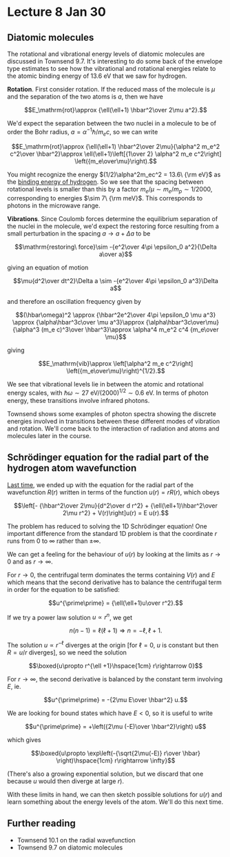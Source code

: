 # Lecture 8 Jan 30

## Diatomic molecules

The rotational and vibrational energy levels of diatomic molecules are discussed in Townsend 9.7. It's interesting to do some back of the envelope type estimates to see how the vibrational and rotational energies relate to the atomic binding energy of 13.6 eV that we saw for hydrogen.

**Rotation**. First consider rotation. If the reduced mass of the molecule is $\mu$ and the separation of the two atoms is $a$, then we have

$$E_\mathrm{rot}\approx {\ell(\ell+1) \hbar^2\over 2\mu a^2}.$$

We'd expect the separation between the two nuclei in a molecule to be of order the Bohr radius, $a = \alpha^{-1} \hbar/m_ec$, so we can write

$$E_\mathrm{rot}\approx {\ell(\ell+1) \hbar^2\over 2\mu}{\alpha^2 m_e^2 c^2\over \hbar^2}\approx \ell(\ell+1)\left[{1\over 2} \alpha^2 m_e c^2\right] \left({m_e\over\mu}\right).$$

You might recognize the energy $(1/2)\alpha^2m_ec^2 = 13.6\ {\rm eV}$ as the [binding energy of hydrogen](https://andrewcumming.github.io/phys457/lecture4.html#back-of-the-envelope-hydrogen-atom). So we see that the spacing between rotational levels is smaller than this by a factor $m_e/\mu\sim m_e/m_p\sim 1/2000$, corresponding to energies $\sim 7\ {\rm meV}$. This corresponds to photons in the microwave range.

**Vibrations**. Since Coulomb forces determine the equilibrium separation of the nuclei in the molecule, we'd expect the restoring force resulting from a small perturbation in the spacing $a\rightarrow a+\Delta a$ to be 

$$\mathrm{restoring\ force}\sim -{e^2\over 4\pi \epsilon_0 a^2}{\Delta a\over a}$$

giving an equation of motion 

$$\mu{d^2\over dt^2}\Delta a \sim -{e^2\over 4\pi \epsilon_0 a^3}\Delta a$$

and therefore an oscillation frequency given by 

$$(\hbar\omega)^2 \approx {\hbar^2e^2\over 4\pi \epsilon_0 \mu a^3} \approx  {\alpha\hbar^3c\over \mu a^3}\approx {\alpha\hbar^3c\over\mu} {\alpha^3 (m_e c)^3\over \hbar^3}\approx 
\alpha^4 m_e^2 c^4 {m_e\over \mu}$$

giving 

$$E_\mathrm{vib}\approx \left[\alpha^2 m_e c^2\right] \left({m_e\over\mu}\right)^{1/2}.$$

We see that vibrational levels lie in between the atomic and rotational energy scales, with $\hbar\omega\sim 27\ \mathrm{eV} /(2000)^{1/2}\sim 0.6\ \mathrm{eV}$. In terms of photon energy, these transitions involve infrared photons.

Townsend shows some examples of photon spectra showing the discrete energies involved in transitions between these different modes of vibration and rotation. We'll come back to the interaction of radiation and atoms and molecules later in the course.


## Schrödinger equation for the radial part of the hydrogen atom wavefunction

[Last time](https://andrewcumming.github.io/phys457/lecture7.html#the-radial-part-of-the-two-body-problem), we ended up with the equation for the radial part of the wavefunction $R(r)$ written in terms of the function $u(r) = rR(r)$, which obeys

$$\left[- {\hbar^2\over 2\mu}{d^2\over d r^2} +  {\ell(\ell+1)\hbar^2\over 2\mu r^2} + V(r)\right]u(r) = E u(r).$$

The problem has reduced to solving the 1D Schrödinger equation! One important difference from the standard 1D problem is that the coordinate $r$ runs from 0 to $\infty$ rather than $\pm \infty$. 

We can get a feeling for the behaviour of $u(r)$ by looking at the limits as $r\rightarrow 0$ and as $r\rightarrow \infty$.

For $r\rightarrow 0$, the centrifugal term dominates the terms containing $V(r)$ and $E$ which means that the second derivative has to balance the centrifugal term in order for the equation to be satisfied:

$$u^{\prime\prime} = {\ell(\ell+1)u\over r^2}.$$

If we try a power law solution $u\propto r^n$, we get

$$n(n-1) = \ell(\ell+1)\Rightarrow n=-\ell, \ell+1.$$

The solution $u\propto r^{-\ell}$ diverges at the origin [for $\ell=0$, $u$ is constant but then $R=u/r$ diverges], so we need the solution

$$\boxed{u\propto r^{\ell +1}\hspace{1cm} r\rightarrow 0}$$

For $r\rightarrow \infty$, the second derivative is balanced by the constant term involving $E$, ie.

$$u^{\prime\prime} = -{2\mu E\over \hbar^2} u.$$

We are looking for bound states which have $E<0$, so it is useful to write

$$u^{\prime\prime} = +\left({2\mu (-E)\over \hbar^2}\right) u$$

which gives 

$$\boxed{u\propto \exp\left(-{\sqrt{2\mu(-E)} r\over \hbar} \right)\hspace{1cm} r\rightarrow \infty}$$

(There's also a growing exponential solution, but we discard that one because $u$ would then diverge at large $r$).

With these limits in hand, we can then sketch possible solutions for $u(r)$ and learn something about the energy levels of the atom. We'll do this next time.



## Further reading

- Townsend 10.1 on the radial wavefunction
- Townsend 9.7 on diatomic molecules

